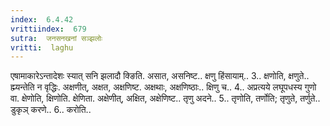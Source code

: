 ```yaml
---
index:  6.4.42
vrittiindex:  679
sutra:  जनसनखनां सञ्झलोः
vritti:  laghu 
---
```


एषामाकारेऽन्तादेशः स्यात् सनि झलादौ क्ङिति. असात, असनिष्ट.. क्षणु हिंसायाम्.. 3.. क्षणोति, क्षणुते.. ह्म्यन्तेति न वृद्धिः. अक्षणीत्, अक्षत, अक्षणिष्ट. अक्षथाः, अक्षणिष्ठाः.. क्षिणु च.. 4.. अप्रत्यये लघूपधस्य गुणो वा. क्षेणोति, क्षिणोति. क्षेणिता. अक्षेणीत्, अक्षित, अक्षेणिष्ट.. तृणु अदने.. 5.. तृणोति, तर्णोति; तृणुते, तर्णुते.. डुकृञ् करणे.. 6.. करोति..

